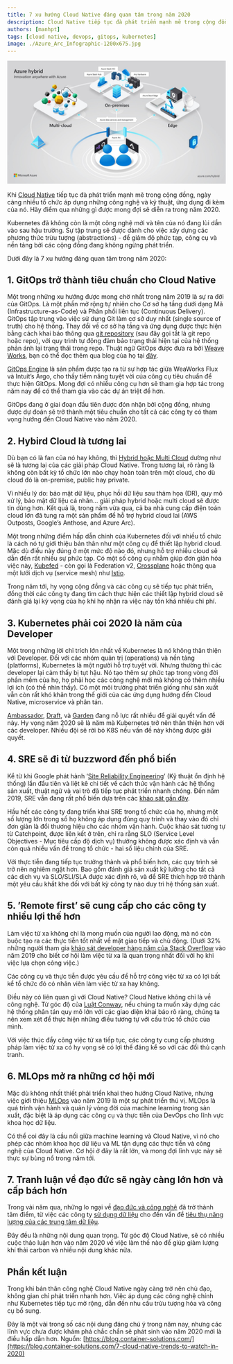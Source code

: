 ```yaml
---
title: 7 xu hướng Cloud Native đáng quan tâm trong năm 2020
description: Cloud Native tiếp tục đà phát triển mạnh mẽ trong cộng đồng, ngày càng nhiều tổ chức áp dụng nó. Đây là những gì được mong đợi sẽ diễn ra trong năm 2020.
authors: [manhpt]
tags: [cloud native, devops, gitops, kubernetes]
image: ./Azure_Arc_Infographic-1200x675.jpg
---
```


![](./Azure_Arc_Infographic-1200x675.jpg)

Khi [Cloud Native](https://pivotal.io/cloud-native) tiếp tục đà phát triển mạnh mẽ trong cộng đồng, ngày càng nhiều tổ chức áp dụng những công nghệ và kỹ thuật, ứng dụng đi kèm của nó. Hãy điểm qua những gì được mong đợi sẽ diễn ra trong năm 2020.

Kubernetes đã không còn là một công nghệ mới và tên của nó đang lùi dần vào sau hậu trường. Sự tập trung sẽ được dành cho việc xây dựng các phương thức trừu tượng (abstractions) - để giảm độ phức tạp, công cụ và nền tảng bởi các cộng đồng đang không ngừng phát triển.

Dưới đây là 7 xu hướng đáng quan tâm trong năm 2020:

<!-- truncate -->

## 1. GitOps trở thành tiêu chuẩn cho Cloud Native

Một trong những xu hướng được mong chờ nhất trong năm 2019 là sự ra đời của GitOps. Là một phần mở rộng tự nhiên cho Cơ sở hạ tầng dưới dạng Mã (Infrastructure-as-Code) và Phân phối liên tục (Continuous Delivery). GitOps tập trung vào việc sử dụng Git làm cơ sở duy nhất (single source of truth) cho hệ thống. Thay đổi về cơ sở hạ tầng và ứng dụng được thực hiện bằng cách khai báo thông qua [git repository](https://git-scm.com/book/en/v2/Git-Basics-Getting-a-Git-Repository) (sau đây gọi tắt là git repo hoặc repo), với quy trình tự động đảm bảo trạng thái hiện tại của hệ thống phản ánh lại trạng thái trong repo. Thuật ngữ GitOps được đưa ra bởi [Weave Works](https://www.weave.works/technologies/gitops/), bạn có thể đọc thêm qua blog của họ tại [đây](https://blog.container-solutions.com/11-reasons-for-adopting-gitops).

[GitOps Engine](https://github.com/argoproj/gitops-engine) là sản phẩm được tạo ra từ sự hợp tác giữa WeaWorks Flux và Intuit’s Argo, cho thấy tiềm năng tuyệt vời của công cụ tiêu chuẩn để thực hiện GitOps. Mong đợi có nhiều công cụ hơn sẽ tham gia hợp tác trong năm nay để có thể tham gia vào các dự án triệt để hơn.

GitOps đang ở giai đoạn đầu tiên được đón nhận bởi cộng đồng, nhưng được dự đoán sẽ trở thành một tiêu chuẩn cho tất cả các công ty có tham vọng hướng đến Cloud Native vào năm 2020.

## 2. Hybird Cloud là tương lai

Dù bạn có là fan của nó hay không, thì [Hybrid hoặc Multi Cloud](https://www.redhat.com/en/topics/cloud-computing/what-is-hybrid-cloud) dường như sẽ là tương lai của các giải pháp Cloud Native. Trong tương lai, rõ ràng là không còn bất kỳ tổ chức lớn nào chạy hoàn toàn trên một cloud, cho dù cloud đó là on-premise, public hay private.

Vì nhiều lý do: bảo mật dữ liệu, phục hồi dữ liệu sau thảm họa (DR), quy mô xử lý, bảo mật dữ liệu cá nhân… giải pháp hybrid hoặc multi cloud sẽ được tin dùng hơn. Kết quả là, trong năm vừa qua, cả ba nhà cung cấp điện toán cloud lớn đã tung ra một sản phẩm để hỗ trợ hybrid cloud lai (AWS Outposts, Google’s Anthose, and Azure Arc).

Một trong những điểm hấp dẫn chính của Kubernetes đối với nhiều tổ chức là cách nó tự giới thiệu bản thân như một công cụ để thiết lập hybrid cloud. Mặc dù điều này đúng ở một mức độ nào đó, nhưng hỗ trợ nhiều cloud sẽ dẫn đến rất nhiều sự phức tạp. Có một số công cụ nhằm giúp đơn giản hóa việc này, [Kubefed](https://github.com/kubernetes-sigs/kubefed) - còn gọi là Federation v2, [Crossplane](https://crossplane.io/) hoặc thông qua một lưới dịch vụ (service mesh) như [Istio](https://istio.io/).

Trong năm tới, hy vọng cộng đồng và các công cụ sẽ tiếp tục phát triển, đồng thời các công ty đang tìm cách thực hiện các thiết lập hybrid cloud sẽ đánh giá lại kỳ vọng của họ khi họ nhận ra việc này tốn khá nhiều chi phí.

## 3. Kubernetes phải coi 2020 là năm của Developer

Một trong những lời chỉ trích lớn nhất về Kubernetes là nó không thân thiện với Developer. Đối với các nhóm quản trị (operations) và nền tảng (platforms), Kubernetes là một người hỗ trợ tuyệt vời. Nhưng thường thì các developer lại cảm thấy bị tụt hậu. Nó tạo thêm sự phức tạp trong vòng đời phần mềm của họ, họ phải học các công nghệ mới mà không có thêm nhiều lợi ích (có thể nhìn thấy). Có một môi trường phát triển giống như sản xuất vẫn còn rất khó khăn trong thế giới của các ứng dụng hướng đến Cloud Native, microservice và phân tán.

[Ambassador](https://www.getambassador.io/), [Draft](https://draft.sh/), và [Garden](https://garden.io/) đang nỗ lực rất nhiều để giải quyết vấn đề này. Hy vọng năm 2020 sẽ là năm mà Kubernetes trở nên thân thiện hơn với các developer. Nhiều đội sẽ rời bỏ K8S nếu vấn đề này không được giải quyết.

## 4. SRE sẽ đi từ buzzword đến phổ biến

Kể từ khi Google phát hành ‘[Site Reliability Engineering](https://landing.google.com/sre/books/)’ (Kỹ thuật ổn định hệ thống) lần đầu tiên và liệt kê chi tiết về cách thức vận hành các hệ thống sản xuất, thuật ngữ và vai trò đã tiếp tục phát triển nhanh chóng. Đến năm 2019, SRE vẫn đang rất phổ biến dựa trên các [khảo sát gần đây](https://www.sresurvey2019.com/).

Hầu hết các công ty đang triển khai SRE trong tổ chức của họ, nhưng một số lượng lớn trong số họ không áp dụng đúng quy trình và thay vào đó chỉ đơn giản là đổi thương hiệu cho các nhóm vận hành. Cuộc khảo sát tương tự từ Catchpoint, được liên kết ở trên, chỉ ra rằng SLO (Service Level Objectives - Mục tiêu cấp độ dịch vụ) thường không được xác định và vẫn còn quá nhiều vấn đề trong tổ chức - hai số liệu chính của SRE.

Với thực tiễn đang tiếp tục trưởng thành và phổ biến hơn, các quy trình sẽ trở nên nghiêm ngặt hơn. Bao gồm đánh giá sản xuất kỹ lưỡng cho tất cả các dịch vụ và SLO/SLI/SLA được xác định rõ, và để SRE thích hợp trở thành một yêu cầu khắt khe đối với bất kỳ công ty nào duy trì hệ thống sản xuất.

## 5. ’Remote first’ sẽ cung cấp cho các công ty nhiều lợi thế hơn

Làm việc từ xa không chỉ là mong muốn của người lao động, mà nó còn buộc tạo ra các thực tiễn tốt nhất về mặt giao tiếp và chủ động. (Dưới 32% những người tham gia [khảo sát developer hàng năm của Stack Overflow](https://insights.stackoverflow.com/survey/2019##job-priorities) vào năm 2019 cho biết cơ hội làm việc từ xa là quan trọng nhất đối với họ khi việc lựa chọn công việc.)

Các công cụ và thực tiễn được yêu cầu để hỗ trợ công việc từ xa có lợi bất kể tổ chức đó có nhân viên làm việc từ xa hay không.

Điều này có liên quan gì với Cloud Native? Cloud Native không chỉ là về công nghệ. Từ góc độ của [Luật Conway](https://en.wikipedia.org/wiki/Conway%27s_law), nếu chúng ta muốn xây dựng các hệ thống phân tán quy mô lớn với các giao diện khai báo rõ ràng, chúng ta nên xem xét để thực hiện những điều tương tự với cấu trúc tổ chức của mình.

Với việc thúc đẩy công việc từ xa tiếp tục, các công ty cung cấp phương pháp làm việc từ xa có hy vọng sẽ có lợi thế đáng kể so với các đối thủ cạnh tranh.

## 6. MLOps mở ra những cơ hội mới

Mặc dù không nhất thiết phải triển khai theo hướng Cloud Native, nhưng việc giới thiệu [MLOps](https://mlops.org/) vào năm 2019 là một sự phát triển thú vị. MLOps là quá trình vận hành và quản lý vòng đời của machine learning trong sản xuất, đặc biệt là áp dụng các công cụ và thực tiễn của DevOps cho lĩnh vực khoa học dữ liệu.

Có thể coi đây là cầu nối giữa machine learning và Cloud Native, vì nó cho phép các nhóm khoa học dữ liệu và ML tận dụng các thực tiễn và công nghệ của Cloud Native. Cơ hội ở đây là rất lớn, và mong đợi lĩnh vực này sẽ thực sự bùng nổ trong năm tới.

## 7. Tranh luận về đạo đức sẽ ngày càng lớn hơn và cấp bách hơn

Trong vài năm qua, những lo ngại về [đạo đức và công nghệ](https://blog.container-solutions.com/tech-ethics-what-should-we-do) đã trở thành tâm điểm, từ việc các công ty [sử dụng dữ liệu](https://www.forbes.com/sites/marymeehan/2019/11/26/data-privacy-will-be-the-most-important-issue-in-the-next-decade/##2ad1d8e71882) cho đến vấn đề [tiêu thụ năng lượng của các trung tâm dữ liệu](https://fortune.com/2019/09/18/internet-cloud-server-data-center-energy-consumption-renewable-coal/).

Đây đều là những nội dung quan trọng. Từ góc độ Cloud Native, sẽ có nhiều cuộc thảo luận hơn vào năm 2020 về việc làm thế nào để giúp giảm lượng khí thải carbon và nhiều nội dung khác nữa.

## Phần kết luận

Trong khi bản thân công nghệ Cloud Native ngày càng trở nên chủ đạo, không gian chỉ phát triển nhanh hơn. Việc áp dụng các công nghệ chính như Kubernetes tiếp tục mở rộng, dẫn đến nhu cầu trừu tượng hóa và công cụ bổ sung.

Đây là một vài trong số các nội dung đáng chú ý trong năm nay, nhưng các lĩnh vực chưa được khám phá chắc chắn sẽ phát sinh vào năm 2020 mới là điều hấp dẫn hơn. Nguồn: [https://blog.container-solutions.com/](https://blog.container-solutions.com/7-cloud-native-trends-to-watch-in-2020)
